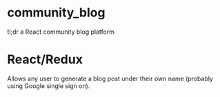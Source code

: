 # community_blog
tl;dr a React community blog platform

# React/Redux
Allows any user to generate a blog post under their own name (probably using Google single sign on). 
